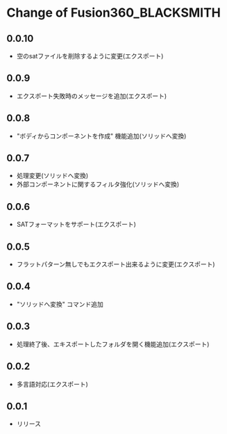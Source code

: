 # Change of Fusion360_BLACKSMITH


## 0.0.10
+ 空のsatファイルを削除するように変更(エクスポート)

## 0.0.9
+ エクスポート失敗時のメッセージを追加(エクスポート)

## 0.0.8
+ "ボディからコンポーネントを作成" 機能追加(ソリッドへ変換)

## 0.0.7
+ 処理変更(ソリッドへ変換)
+ 外部コンポーネントに関するフィルタ強化(ソリッドへ変換)

## 0.0.6
+ SATフォーマットをサポート(エクスポート)

## 0.0.5
+ フラットパターン無しでもエクスポート出来るように変更(エクスポート)

## 0.0.4
+ "ソリッドへ変換" コマンド追加

## 0.0.3
+ 処理終了後、エキスポートしたフォルダを開く機能追加(エクスポート)

## 0.0.2
+ 多言語対応(エクスポート)

## 0.0.1
+ リリース